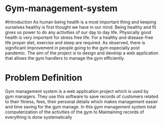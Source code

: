 # Gym-management-system
#Introduction
As human being health is a most important thing and keeping ourselves healthy is first thought we have in our mind. Being healthy and fit gives us power to do any activities of our day to day life. Physically good health is very important for stress free life. For a healthy and disease-free life proper diet, exercise and sleep are required. As observed, there is significant improvement in people going to the gym especially post pandemic. The aim of the project is to design and develop a web application that allows the gym handlers to manage the gym efficiently.
# Problem Definition
Gym management system is a web application project which is used by gym managers. They use this software to save records of customers related to their fitness, fees, their personal details
which makes management easier and time saving for the gym manage. In this gym management system total computerization of the activities of the gym to Maintaining records of everything is done systematically
